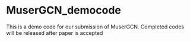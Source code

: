 # MuserGCN_democode
This is a demo code for our submission of MuserGCN. Completed codes will be released after paper is accepted

